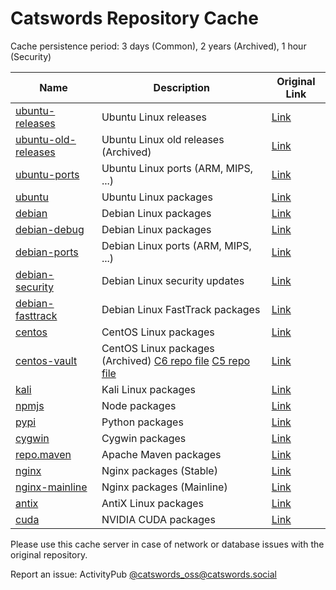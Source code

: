 # Catswords Repository Cache

Cache persistence period: 3 days (Common), 2 years (Archived), 1 hour (Security)

| Name | Description | Original Link |
|------|-------------|---------------|
| [ubuntu-releases](https://repo.catswords.com/ubuntu-releases/) | Ubuntu Linux releases | [Link](https://releases.ubuntu.com/) |
| [ubuntu-old-releases](https://repo.catswords.com/ubuntu-old-releases/) | Ubuntu Linux old releases (Archived) | [Link](https://old-releases.ubuntu.com/) |
| [ubuntu-ports](https://repo.catswords.com/ubuntu-ports/) | Ubuntu Linux ports (ARM, MIPS, ...) | [Link](https://ports.ubuntu.com/) |
| [ubuntu](https://repo.catswords.com/ubuntu/) | Ubuntu Linux packages | [Link](https://archive.ubuntu.com/) |
| [debian](https://repo.catswords.com/debian/) | Debian Linux packages | [Link](https://deb.debian.org/) |
| [debian-debug](https://repo.catswords.com/debian-debug/) | Debian Linux packages | [Link](https://deb.debian.org/debian-debug/) |
| [debian-ports](https://repo.catswords.com/debian-ports/) | Debian Linux ports (ARM, MIPS, ...) | [Link](https://deb.debian.org/debian-ports/) |
| [debian-security](https://repo.catswords.com/debian-security/) | Debian Linux security updates | [Link](https://deb.debian.org/debian-security/) |
| [debian-fasttrack](https://repo.catswords.com/debian-fasttrack/) | Debian Linux FastTrack packages | [Link](http://fasttrack.debian.net/debian-fasttrack/) |
| [centos](https://repo.catswords.com/centos/) | CentOS Linux packages | [Link](https://mirror.centos.org/) |
| [centos-vault](https://repo.catswords.com/centos-vault/) | CentOS Linux packages (Archived) [C6 repo file](https://pub-f926e14287b340cd9eff33731bb25329.r2.dev/centos6-catswords.repo) [C5 repo file](https://pub-f926e14287b340cd9eff33731bb25329.r2.dev/centos5-catswords.repo) | [Link](https://vault.centos.org/) |
| [kali](https://repo.catswords.com/kali/) | Kali Linux packages | [Link](https://http.kali.org/) |
| [npmjs](https://repo.catswords.com/npmjs/) | Node packages | [Link](https://registry.npmjs.org/) |
| [pypi](https://repo.catswords.com/pypi/) | Python packages | [Link](https://pypi.python.org/) |
| [cygwin](https://repo.catswords.com/cygwin/) | Cygwin packages | [Link](https://mirrors.kernel.org/sourceware/cygwin/) |
| [repo.maven](https://repo.maven.catswords.com/) | Apache Maven packages | [Link](https://repo.maven.apache.org/) |
| [nginx](https://repo.catswords.com/nginx/) | Nginx packages (Stable) | [Link](http://nginx.org/packages/) |
| [nginx-mainline](https://repo.catswords.com/nginx-mainline/) | Nginx packages (Mainline) | [Link](http://nginx.org/packages/mainline/) |
| [antix](https://repo.catswords.com/antix/) | AntiX Linux packages | [Link](http://repo.antixlinux.com/) |
| [cuda](https://repo.catswords.com/cuda/) | NVIDIA CUDA packages | [Link](https://repo.catswords.com/cuda/) |

Please use this cache server in case of network or database issues with the original repository.

Report an issue: ActivityPub [@catswords_oss@catswords.social](https://catswords.social/@catswords_oss)
